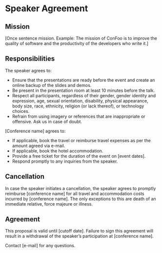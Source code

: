 # Speaker Agreement

## Mission

[Once sentence mission. Example: The mission of ConFoo is to improve the quality of software and the productivity of the developers who write it.]## Responsibilities
The speaker agrees to:
- Ensure that the presentations are ready before the event and create an online backup of the slides and demos.- Be present in the presentation room at least 10 minutes before the talk.- Respect all participants, regardless of their gender, gender identity and expression, age, sexual orientation, disability, physical appearance, body size, race, ethnicity, religion (or lack thereof), or technology choices.- Refrain from using imagery or references that are inappropriate or offensive. Ask us in case of doubt.[Conference name] agrees to:
- If applicable, book the travel or reimburse travel expenses as per the amount agreed via e-mail.- If applicable, book the hotel accommodation.- Provide a free ticket for the duration of the event on [event dates].- Respond promptly to any inquiries from the speaker.## Cancellation
In case the speaker initiates a cancellation, the speaker agrees to promptly reimburse [conference name] for all travel and accommodation costs incurred by [conference name]. The only exceptions to this are death of an immediate relative, force majeure or illness.
## Agreement
This proposal is valid until [cutoff date]. Failure to sign this agreement will result in a withdrawal of the speaker’s participation at [conference name].Contact [e-mail] for any questions.
